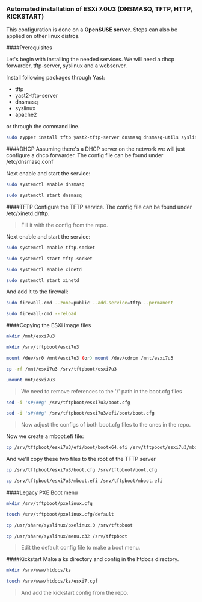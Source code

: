 
### Automated installation of ESXi 7.0U3 (DNSMASQ, TFTP, HTTP, KICKSTART)
This configuration is done on a **OpenSUSE server**. Steps can also be applied on other linux distros.

####Prerequisites

Let's begin with installing the needed services. We will need a dhcp forwarder, tftp-server, syslinux and a webserver.

Install following packages through Yast:
- tftp
- yast2-tftp-server
- dnsmasq
- syslinux
- apache2

or through the command line.
```bash
sudo zypper install tftp yast2-tftp-server dnsmasq dnsmasq-utils syslinux apache2 -y
```

####DHCP
Assuming there's a DHCP server on the network we will just configure a dhcp forwarder. The config file can be found under /etc/dnsmasq.conf

Next enable and start the service:
```bash
sudo systemctl enable dnsmasq
```
```bash
sudo systemctl start dnsmasq
```

####TFTP
Configure the TFTP service. The config file can be found under /etc/xinetd.d/tftp.
>Fill it with the config from the repo.

Next enable and start the service:
```bash
sudo systemctl enable tftp.socket
```
```bash
sudo systemctl start tftp.socket
```
```bash
sudo systemctl enable xinetd
```
```bash
sudo systemctl start xinetd
```
And add it to the firewall:
```bash
sudo firewall-cmd --zone=public --add-service=tftp --permanent
```
```bash
sudo firewall-cmd --reload
```

####Copying the ESXi image files

```bash
mkdir /mnt/esxi7u3
```
```bash
mkdir /srv/tftpboot/esxi7u3
```
```bash
mount /dev/sr0 /mnt/esxi7u3 (or) mount /dev/cdrom /mnt/esxi7u3 
```
```bash
cp -rf /mnt/esxi7u3 /srv/tftpboot/esxi7u3
```
```bash
umount mnt/esxi7u3
```
>We need to remove references to the '/' path in the boot.cfg files
```bash
sed -i 's#/##g' /srv/tftpboot/esxi7u3/boot.cfg
```
```bash
sed -i 's#/##g' /srv/tftpboot/esxi7u3/efi/boot/boot.cfg
```

>Now adjust the configs of both boot.cfg files to the ones in the repo.

Now we create a mboot.efi file:
```bash
cp /srv/tftpboot/esxi7u3/efi/boot/bootx64.efi /srv/tftpboot/esxi7u3/mboot.efi
```
And we'll copy these two files to the root of the TFTP server
```bash
cp /srv/tftpboot/esxi7u3/boot.cfg /srv/tftpboot/boot.cfg
```
```bash 
cp /srv/tftpboot/esxi7u3/mboot.efi /srv/tftpboot/mboot.efi
```
####Legacy PXE Boot menu
```bash
mkdir /srv/tftpboot/pxelinux.cfg
```
```bash
touch /srv/tftpboot/pxelinux.cfg/default
```
```bash
cp /usr/share/syslinux/pxelinux.0 /srv/tftpboot
```
```bash
cp /usr/share/syslinux/menu.c32 /srv/tftpboot
```
>Edit the default config file to make a boot menu.

####Kickstart
Make a ks directory and config in the htdocs directory.
```bash
mkdir /srv/www/htdocs/ks
```
```bash
touch /srv/www/htdocs/ks/esxi7.cgf
```
>And add the kickstart config from the repo.
